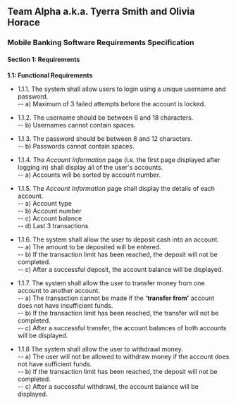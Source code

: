 ## Team Alpha a.k.a. Tyerra Smith and Olivia Horace  
### Mobile Banking Software Requirements Specification  

#### Section 1: Requirements  

**1.1: Functional Requirements**  

* 1.1.1. The system shall allow users to login using a unique username and password.  
-- a) Maximum of 3 failed attempts before the account is locked.  

* 1.1.2. The username should be between 6 and 18 characters.   
-- b) Usernames cannot contain spaces. 

* 1.1.3. The password should be between 8 and 12 characters.   
-- b) Passwords cannot contain spaces.  

* 1.1.4. The *Account Information* page (i.e. the first page displayed after logging in) shall display all of the user's accounts.  
-- a) Accounts will be sorted by account number.  

* 1.1.5. The *Account Information* page shall display the details of each account.  
-- a) Account type   
-- b) Account number  
-- c) Account balance  
-- d) Last 3 transactions  

* 1.1.6. The system shall allow the user to deposit cash into an account.  
-- a) The amount to be deposited will be entered.  
-- b) If the transaction limit has been reached, the deposit will not be completed.    
-- c) After a successful deposit, the account balance will be displayed.  

* 1.1.7. The system shall allow the user to transfer money from one account to another account.   
-- a) The transaction cannot be made if the **'transfer from'** account does not have insufficient funds.  
-- b) If the transaction limit has been reached, the transfer will not be completed.  
-- c) After a successful transfer, the account balances of both accounts will be displayed.   

* 1.1.8 The system shall allow the user to withdrawl money.   
-- a) The user will not be allowed to withdraw money if the account does not have sufficient funds.   
-- b) If the transaction limit has been reached, the deposit will not be completed.  
-- c) After a successful withdrawl, the account balance will be displayed.  
